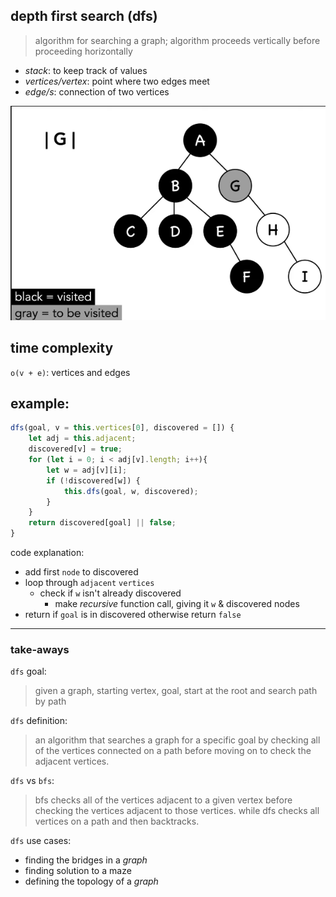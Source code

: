 depth first search (dfs)
---
> algorithm for searching a graph; algorithm proceeds vertically before proceeding horizontally

- *stack*: to keep track of values
- *vertices/vertex*: point where two edges meet
- *edge/s*: connection of two vertices

![bfs](../imgs/dfs-graph.png)

time complexity
---  
`o(v + e)`: vertices and edges

example:
---   
```javascript
dfs(goal, v = this.vertices[0], discovered = []) {
    let adj = this.adjacent;
    discovered[v] = true;
    for (let i = 0; i < adj[v].length; i++){
        let w = adj[v][i];
        if (!discovered[w]) {
            this.dfs(goal, w, discovered);
        }
    }
    return discovered[goal] || false;
}
```
code explanation:
- add first `node` to discovered
- loop through `adjacent` `vertices`
    - check if `w` isn't already discovered
        - make *recursive* function call, giving it `w` & discovered nodes
- return if `goal` is in discovered otherwise return `false`

---
### take-aways
`dfs` goal:
> given a graph, starting vertex, goal, start at the root and search path by path

`dfs` definition:
> an algorithm that searches a graph for a specific goal by checking all of the vertices connected on a path before moving on to check the adjacent vertices.

`dfs` vs `bfs`:
> bfs checks all of the vertices adjacent to a given vertex before checking the vertices adjacent to those vertices. while dfs checks all vertices on a path and then backtracks.

`dfs` use cases:
- finding the bridges in a *graph*
- finding solution to a maze
- defining the topology of a *graph*